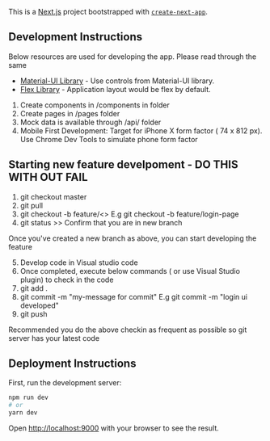 This is a [Next.js](https://nextjs.org/) project bootstrapped with [`create-next-app`](https://github.com/vercel/next.js/tree/canary/packages/create-next-app).

## Development Instructions

Below resources are used for developing the app. Please read through the same

- [Material-UI Library](https://material-ui.com) - Use controls from Material-UI library.
- [Flex Library](https://css-tricks.com/snippets/css/a-guide-to-flexbox/) - Application layout would be flex by default.

1. Create components in /components in folder
2. Create pages in /pages folder
3. Mock data is available through /api/ folder
4. Mobile First Development: Target for iPhone X form factor ( 74 x 812 px). Use Chrome Dev Tools to simulate phone form factor

## Starting new feature develpoment - DO THIS WITH OUT FAIL

1. git checkout master
2. git pull
3. git checkout -b feature/<<your-feature-name>> E.g git checkout -b feature/login-page
4. git status >> Confirm that you are in new branch

Once you've created a new branch as above, you can start developing the feature

5. Develop code in Visual studio code
6. Once completed, execute below commands ( or use Visual Studio plugin) to check in the code
7. git add .
8. git commit -m "my-message for commit" E.g git commit -m "login ui developed"
9. git push

Recommended you do the above checkin as frequent as possible so git server has your latest code

## Deployment Instructions

First, run the development server:

```bash
npm run dev
# or
yarn dev
```

Open [http://localhost:9000](http://localhost:9000) with your browser to see the result.
